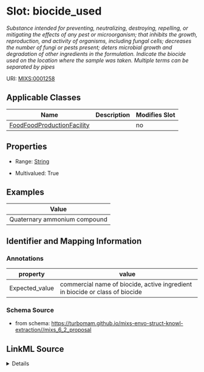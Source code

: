 # Slot: biocide_used


_Substance intended for preventing, neutralizing, destroying, repelling, or mitigating the effects of any pest or microorganism; that inhibits the growth, reproduction, and activity of organisms, including fungal cells; decreases the number of fungi or pests present; deters microbial growth and degradation of other ingredients in the formulation. Indicate the biocide used on the location where the sample was taken. Multiple terms can be separated by pipes_



URI: [MIXS:0001258](https://w3id.org/mixs/0001258)



<!-- no inheritance hierarchy -->




## Applicable Classes

| Name | Description | Modifies Slot |
| --- | --- | --- |
[FoodFoodProductionFacility](FoodFoodProductionFacility.md) |  |  no  |







## Properties

* Range: [String](String.md)

* Multivalued: True






## Examples

| Value |
| --- |
| Quaternary ammonium compound|SterBac |

## Identifier and Mapping Information





### Annotations

| property | value |
| --- | --- |
| Expected_value | commercial name of biocide, active ingredient in biocide or class of biocide |



### Schema Source


* from schema: https://turbomam.github.io/mixs-envo-struct-knowl-extraction//mixs_6_2_proposal




## LinkML Source

<details>
```yaml
name: biocide_used
annotations:
  Expected_value:
    tag: Expected_value
    value: commercial name of biocide, active ingredient in biocide or class of biocide
description: Substance intended for preventing, neutralizing, destroying, repelling,
  or mitigating the effects of any pest or microorganism; that inhibits the growth,
  reproduction, and activity of organisms, including fungal cells; decreases the number
  of fungi or pests present; deters microbial growth and degradation of other ingredients
  in the formulation. Indicate the biocide used on the location where the sample was
  taken. Multiple terms can be separated by pipes
title: biocide
examples:
- value: Quaternary ammonium compound|SterBac
from_schema: https://turbomam.github.io/mixs-envo-struct-knowl-extraction//mixs_6_2_proposal
rank: 1000
string_serialization: '{text}'
slot_uri: MIXS:0001258
multivalued: true
alias: biocide_used
domain_of:
- FoodFoodProductionFacility
range: string
required: false
recommended: false

```
</details>